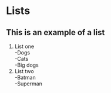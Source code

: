 # Lists  
## This is an example of a list  
1. List one  
  -Dogs  
  -Cats  
  -Big dogs  
2. List two  
  -Batman  
  -Superman  
